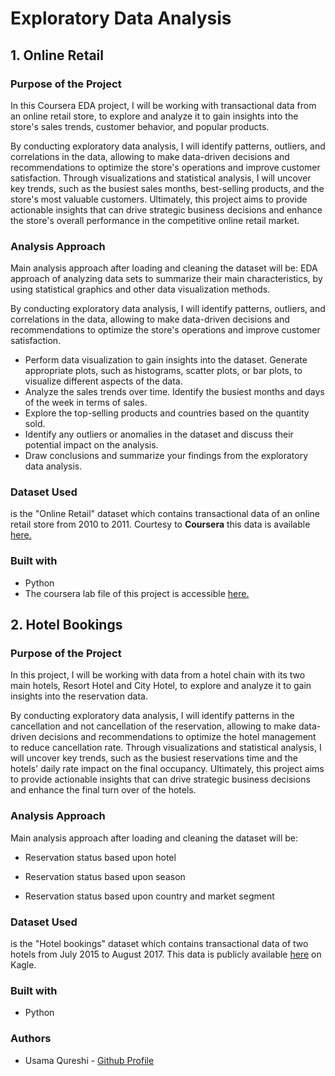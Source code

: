 # Exploratory Data Analysis 

## 1. Online Retail 

###  Purpose of the Project

In this Coursera EDA project, I will be working with transactional data from an online retail store, to explore and analyze it to gain insights into the store's sales trends, customer behavior, and popular products.

By conducting exploratory data analysis, I will identify patterns, outliers, and correlations in the data, allowing to make data-driven decisions and recommendations to optimize the store's operations and improve customer satisfaction. Through visualizations and statistical analysis, I will uncover key trends, such as the busiest sales months, best-selling products, and the store's most valuable customers. Ultimately, this project aims to provide actionable insights that can drive strategic business decisions and enhance the store's overall performance in the competitive online retail market.

### Analysis Approach
Main analysis approach after loading and cleaning the dataset will be:
EDA approach of analyzing data sets to summarize their main characteristics, by using statistical graphics and other data visualization methods.  


By conducting exploratory data analysis, I will identify patterns, outliers, and correlations in the data, allowing to make data-driven decisions and recommendations to optimize the store's operations and improve customer satisfaction.
- Perform data visualization to gain insights into the dataset. Generate appropriate plots, such as histograms, scatter plots, or bar plots, to visualize different aspects of the data.
- Analyze the sales trends over time. Identify the busiest months and days of the week in terms of sales.
- Explore the top-selling products and countries based on the quantity sold.
- Identify any outliers or anomalies in the dataset and discuss their potential impact on the analysis.
- Draw conclusions and summarize your findings from the exploratory data analysis.

### Dataset Used
is the "Online Retail" dataset which contains transactional data of an online retail store from 2010 to 2011. Courtesy to **Coursera** this data is available [here.](https://github.com/usamaqureshi27/EDA-Projects/blob/main/Data%20Files/Online%20Retail.xlsx)

### Built with
+ Python
+ The coursera lab file of this project is accessible [here.](https://hub.labs.coursera.org:443/connect/sharedqrldoobq?forceRefresh=false&path=%2Fnotebooks%2Fonline_retail.ipynb&isLabVersioning=file-prep)

## 2. Hotel Bookings

###  Purpose of the Project

In this project, I will be working with data from a hotel chain with its two main hotels, Resort Hotel and City Hotel, to explore and analyze it to gain insights into the reservation data.

By conducting exploratory data analysis, I will identify patterns in the cancellation and not cancellation of the reservation, allowing to make data-driven decisions and recommendations to optimize the hotel management to reduce cancellation rate. Through visualizations and statistical analysis, I will uncover key trends, such as the busiest reservations time and the hotels' daily rate impact on the final occupancy. Ultimately, this project aims to provide actionable insights that can drive strategic business decisions and enhance the final turn over of the hotels.

### Analysis Approach
Main analysis approach after loading and cleaning the dataset will be:

- Reservation status based upon hotel

- Reservation status based upon season

- Reservation status based upon country and market segment

### Dataset Used
is the "Hotel bookings" dataset which contains transactional data of two hotels from July 2015 to August 2017. This data is publicly available [here](https://www.kaggle.com/code/shrutidandagi/hotel-booking-demand-eda-data-visualisation/input) on Kagle.

### Built with
+ Python

### Authors
+ Usama Qureshi - [Github Profile](https://github.com/usamaqureshi27)